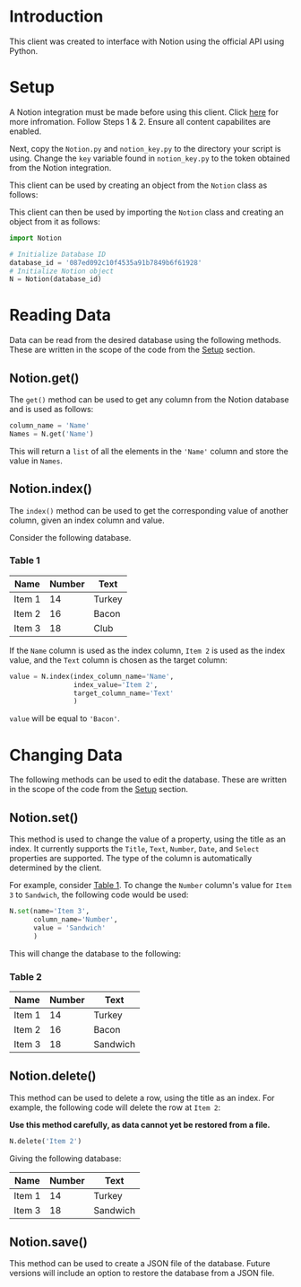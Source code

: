 # Introduction

This client was created to interface with Notion using the official API using Python.
# Setup

A Notion integration must be made before using this client. Click [here](https://developers.notion.com/docs/getting-started) for more infromation. 
Follow Steps 1 & 2. Ensure all content capabilites are enabled.

Next, copy the `Notion.py` and `notion_key.py` to the directory your script is using.
Change the `key` variable found in `notion_key.py` to the token obtained from the Notion integration.

This client can be used by creating an object from the `Notion` class as follows:

This client can then be used by importing the `Notion` class and creating an object from it as follows:

```python
import Notion

# Initialize Database ID
database_id = '087ed092c10f4535a91b7849b6f61928'
# Initialize Notion object 
N = Notion(database_id)
```

# Reading Data

Data can be read from the desired database using the following methods. 
These are written in the scope of the code from the [Setup](#Setup) section.

## Notion.get()

The `get()` method can be used to get any column from the Notion database and is used as follows:

```python
column_name = 'Name'
Names = N.get('Name')
```

This will return a `list` of all the elements in the `'Name'` column and store the value in `Names`.

## Notion.index()

The `index()` method can be used to get the corresponding value of another column, given an index column and value.

Consider the following database.

### Table 1

| Name   | Number | Text   |
|--------|--------|--------|
| Item 1 | 14     | Turkey |
| Item 2 | 16     | Bacon  |
| Item 3 | 18     | Club   |

If the `Name` column is used as the index column, `Item 2` is used as the index value, and the `Text` column is chosen as the target column:

```python
value = N.index(index_column_name='Name', 
                index_value='Item 2', 
                target_column_name='Text'
                )
```
`value` will be equal to `'Bacon'`.

# Changing Data

The following methods can be used to edit the database. 
These are written in the scope of the code from the [Setup](#Setup) section.

## Notion.set()

This method is used to change the value of a property, using the title as an index. It currently supports the `Title`, `Text`, `Number`, `Date`, and `Select` properties are supported. 
The type of the column is automatically determined by the client.

For example, consider [Table 1](#table-1). To change the `Number` column's value for `Item 3` to `Sandwich`, the following code would be used:

```python
N.set(name='Item 3',
      column_name='Number',
      value = 'Sandwich'
      )
```

This will change the database to the following:

### Table 2

| Name   | Number | Text     |
|--------|--------|----------|
| Item 1 | 14     | Turkey   |
| Item 2 | 16     | Bacon    |
| Item 3 | 18     | Sandwich |

## Notion.delete()

This method can be used to delete a row, using the title as an index. 
For example, the following code will delete the row at `Item 2`:

**Use this method carefully, as data cannot yet be restored from a file.**

```python
N.delete('Item 2')
```

Giving the following database:

| Name   | Number | Text     |
|--------|--------|----------|
| Item 1 | 14     | Turkey   |
| Item 3 | 18     | Sandwich |

## Notion.save()

This method can be used to create a JSON file of the database. 
Future versions will include an option to restore the database from a JSON file.